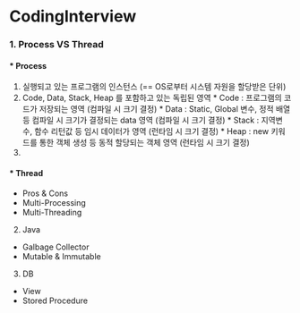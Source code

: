 # CodingInterview
### 1. Process VS Thread
#### * Process  
   1. 실행되고 있는 프로그램의 인스턴스 (== OS로부터 시스템 자원을 할당받은 단위)
   2. Code, Data, Stack, Heap 를 포함하고 있는 독립된 영역
     * Code : 프로그램의 코드가 저장되는 영역 (컴파일 시 크기 결정)
     * Data : Static, Global 변수, 정적 배열 등 컴파일 시 크기가 결정되는 data 영역 (컴파일 시 크기 결정)
     * Stack : 지역변수, 함수 리턴값 등 임시 데이터가 영역 (런타임 시 크기 결정)
     * Heap : new 키워드를 통한 객체 생성 등 동적 할당되는 객체 영역 (런타임 시 크기 결정)
   4. 
   
#### * Thread
 * Pros & Cons
 * Multi-Processing 
 * Multi-Threading

2. Java
 * Galbage Collector
 * Mutable & Immutable
 
3. DB
 * View
 * Stored Procedure
 
